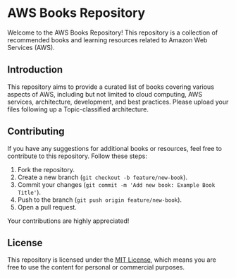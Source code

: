# AWS Books Repository

Welcome to the AWS Books Repository! This repository is a collection of recommended books and learning resources related to Amazon Web Services (AWS).

## Introduction

This repository aims to provide a curated list of books covering various aspects of AWS, including but not limited to cloud computing, AWS services, architecture, development, and best practices. Please upload your files following up a Topic-classified architecture.

## Contributing

If you have any suggestions for additional books or resources, feel free to contribute to this repository. Follow these steps:

1. Fork the repository.
2. Create a new branch (`git checkout -b feature/new-book`).
3. Commit your changes (`git commit -m 'Add new book: Example Book Title'`).
4. Push to the branch (`git push origin feature/new-book`).
5. Open a pull request.

Your contributions are highly appreciated!

## License

This repository is licensed under the [MIT License](LICENSE), which means you are free to use the content for personal or commercial purposes.

